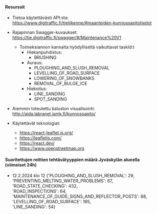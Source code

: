 #### Resurssit

- Tietoa käytettävästi API:sta: https://www.digitraffic.fi/tieliikenne/#maanteiden-kunnossapitotiedot

- Rajapinnan Swagger-kuvaukset: https://tie.digitraffic.fi/swagger/#/Maintenance%20V1
  - Toimeksiannon kannalta hyödylliseltä vaikuttavat taskId:t
    - Hiekanpuhdistus:
      - BRUSHING 
    - Auraus:
      - PLOUGHING_AND_SLUSH_REMOVAL 
      - LEVELLING_OF_ROAD_SURFACE 
      - LOWERING_OF_SNOWBANKS 
      - REMOVAL_OF_BULGE_ICE 
    - Hiekoitus:
      - LINE_SANDING 
      - SPOT_SANDING 

- Aiemmin toteutettu kaluston visualisointi: http://aida.labranet.jamk.fi/kunnossapito/

- Käytettävät teknologiat:
  - https://react-leaflet.js.org/ 
  - https://leafletjs.com/  
  - https://react.dev/  
  - https://www.openstreetmap.org  

#### Suoritettujen reittien tehtävätyyppien määrä Jyväskylän alueella (viimeiset 24h)

- 12.2.2024 klo 12
 {'PLOUGHING_AND_SLUSH_REMOVAL': 29,  
 'PREVENTING_MELTING_WATER_PROBLEMS': 67,  
 'ROAD_STATE_CHECKING': 432,  
 'ROAD_INSPECTIONS': 64,  
 'MAINTENANCE_OF_GUIDE_SIGNS_AND_REFLECTOR_POSTS': 88,  
 'LEVELLING_OF_ROAD_SURFACE': 195,  
 'LINE_SANDING': 54}  

